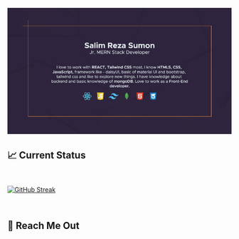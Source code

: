![Github Cover](/assets/coverImageGit.jpg "GitHub Cover")

## 📈 Current Status

<br />

[![GitHub Streak](https://github-readme-streak-stats.herokuapp.com?user=isalim079&theme=synthwave&hide_border=true&border_radius=5.3&date_format=M%20j%5B%2C%20Y%5D)](https://git.io/streak-stats)

<br />

## 🤝 Reach Me Out

<br />



<br />
<!---
isalim079/isalim079 is a ✨ special ✨ repository because its `README.md` (this file) appears on your GitHub profile.
You can click the Preview link to take a look at your changes.
--->
